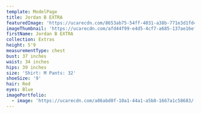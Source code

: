 ```yaml
---
template: ModelPage
title: Jordan B EXTRA
featuredImage: 'https://ucarecdn.com/8653ab75-54ff-4031-a38b-771e3d1fd4b7/'
imageThumbnail: 'https://ucarecdn.com/afd44f99-e4d5-4cf7-a685-137ae16efff9/'
firstName: Jordan B EXTRA
collection: Extras
height: 5'9
measurementType: chest
bust: 37 inches
waist: 34 inches
hips: 39 inches
size: 'Shirt: M Pants: 32'
shoeSize: '9'
hair: Red
eyes: Blue
imagePortfolio:
  - image: 'https://ucarecdn.com/a86abd0f-10a1-44a1-a5b8-1667a1c58683/'
---
```



